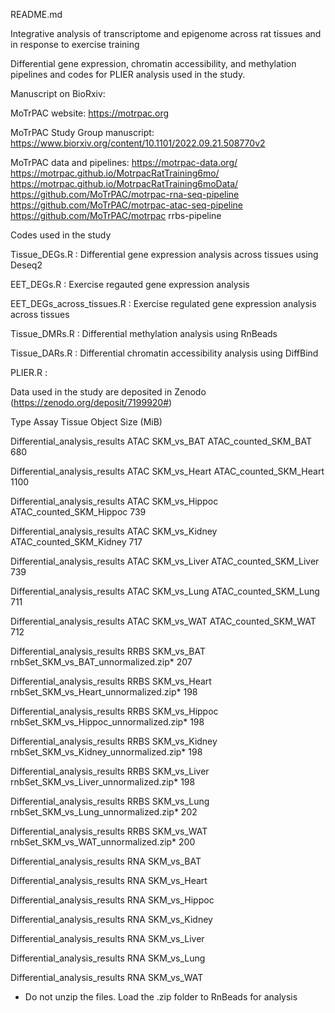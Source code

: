 README.md

Integrative analysis of transcriptome and epigenome across rat tissues and in response to exercise training

Differential gene expression, chromatin accessibility, and methylation pipelines and codes for PLIER analysis used in the study.

Manuscript on BioRxiv:

MoTrPAC website: https://motrpac.org

MoTrPAC Study Group manuscript: https://www.biorxiv.org/content/10.1101/2022.09.21.508770v2

MoTrPAC data and pipelines: 
https://motrpac-data.org/
https://motrpac.github.io/MotrpacRatTraining6mo/
https://motrpac.github.io/MotrpacRatTraining6moData/
https://github.com/MoTrPAC/motrpac-rna-seq-pipeline 
https://github.com/MoTrPAC/motrpac-atac-seq-pipeline 
https://github.com/MoTrPAC/motrpac rrbs-pipeline


Codes used in the study

Tissue_DEGs.R : Differential gene expression analysis across tissues using Deseq2

EET_DEGs.R : Exercise regauted gene expression analysis

EET_DEGs_across_tissues.R : Exercise regulated gene expression analysis across tissues

Tissue_DMRs.R : Differential methylation analysis using RnBeads 

Tissue_DARs.R : Differential chromatin accessibility analysis using DiffBind

PLIER.R : 


Data used in the study are deposited in Zenodo (https://zenodo.org/deposit/7199920#)

Type                    			    Assay   Tissue	  	    Object					                Size (MiB)	

  Differential_analysis_results 		ATAC	  SKM_vs_BAT	  ATAC_counted_SKM_BAT			              680	

Differential_analysis_results	  	ATAC	  SKM_vs_Heart	  ATAC_counted_SKM_Heart			           1100	

Differential_analysis_results 		ATAC	  SKM_vs_Hippoc	  ATAC_counted_SKM_Hippoc		            739	

Differential_analysis_results 		ATAC	  SKM_vs_Kidney	  ATAC_counted_SKM_Kidney		            717	

Differential_analysis_results 		ATAC	  SKM_vs_Liver  	ATAC_counted_SKM_Liver			            739	

Differential_analysis_results 		ATAC	  SKM_vs_Lung	    ATAC_counted_SKM_Lung  		            711

Differential_analysis_results 		ATAC	  SKM_vs_WAT	    ATAC_counted_SKM_WAT			              712	

Differential_analysis_results 		RRBS	  SKM_vs_BAT	    rnbSet_SKM_vs_BAT_unnormalized.zip* 	  207

Differential_analysis_results		  RRBS	  SKM_vs_Heart	  rnbSet_SKM_vs_Heart_unnormalized.zip*	  198

Differential_analysis_results 		RRBS	  SKM_vs_Hippoc	  rnbSet_SKM_vs_Hippoc_unnormalized.zip* 	198

Differential_analysis_results 		RRBS	  SKM_vs_Kidney	  rnbSet_SKM_vs_Kidney_unnormalized.zip*	198	

Differential_analysis_results 		RRBS	  SKM_vs_Liver	  rnbSet_SKM_vs_Liver_unnormalized.zip* 	198

Differential_analysis_results 		RRBS	  SKM_vs_Lung	    rnbSet_SKM_vs_Lung_unnormalized.zip* 	  202

Differential_analysis_results 		RRBS	  SKM_vs_WAT	    rnbSet_SKM_vs_WAT_unnormalized.zip*  	  200	

Differential_analysis_results 		RNA	    SKM_vs_BAT	

Differential_analysis_results		  RNA	    SKM_vs_Heart		

Differential_analysis_results		  RNA	    SKM_vs_Hippoc		

Differential_analysis_results 		RNA	    SKM_vs_Kidney		

Differential_analysis_results		  RNA	    SKM_vs_Liver		

Differential_analysis_results		  RNA	    SKM_vs_Lung		

Differential_analysis_results 		RNA	    SKM_vs_WAT		

* Do not unzip the files. Load the .zip folder to RnBeads for analysis

